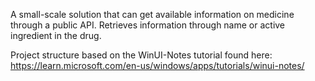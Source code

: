 A small-scale solution that can get available information on medicine through a public API. Retrieves information through name or active ingredient in the drug.

Project structure based on the WinUI-Notes tutorial found here:
https://learn.microsoft.com/en-us/windows/apps/tutorials/winui-notes/
